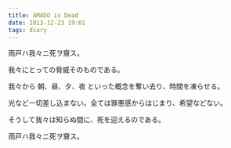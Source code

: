 ```yaml
---
title: AMADO is Dead
date: 2013-12-23 19:01
tags: diary
---
```


雨戸ハ我々ニ死ヲ齎ス。

我々にとっての脅威そのものである。

我々から 朝、昼、夕、夜 といった概念を奪い去り、時間を凍らせる。

光など一切差し込まない。全ては罪悪感からはじまり、希望などない。

そうして我々は知らぬ間に、死を迎えるのである。

雨戸ハ我々ニ死ヲ齎ス。

